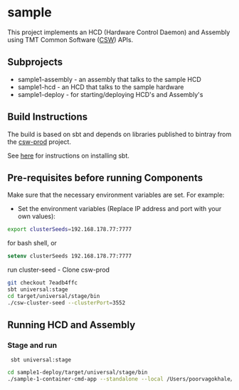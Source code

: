# sample

This project implements an HCD (Hardware Control Daemon) and Assembly using 
TMT Common Software ([CSW](https://github.com/tmtsoftware/csw-prod)) APIs. 

## Subprojects

* sample1-assembly - an assembly that talks to the sample HCD
* sample1-hcd - an HCD that talks to the sample hardware
* sample1-deploy - for starting/deploying HCD's and Assembly's

## Build Instructions

The build is based on sbt and depends on libraries published to bintray from the 
[csw-prod](https://github.com/tmtsoftware/csw-prod) project.

See [here](https://www.scala-sbt.org/1.0/docs/Setup.html) for instructions on installing sbt.

## Pre-requisites before running Components

Make sure that the necessary environment variables are set. For example:

* Set the environment variables (Replace IP address and port with your own values):
```bash
export clusterSeeds=192.168.178.77:7777
```
for bash shell, or 
```csh
setenv clusterSeeds 192.168.178.77:7777
```

run cluster-seed
    - Clone csw-prod
```bash
git checkout 7eadb4ffc
sbt universal:stage
cd target/universal/stage/bin
./csw-cluster-seed --clusterPort=3552
```

## Running HCD and Assembly

### Stage and run
   ```sbtshell
    sbt universal:stage
```
 ```bash
 cd sample1-deploy/target/universal/stage/bin
 ./sample-1-container-cmd-app --standalone --local /Users/poorvagokhale/TMT/spikes/sample1/sample1-deploy/src/main/resources/Sample1AssemblyStandalone.conf
 ```

 